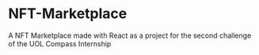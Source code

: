 # NFT-Marketplace
A NFT Marketplace made with React as a project for the second challenge of the UOL Compass Internship
